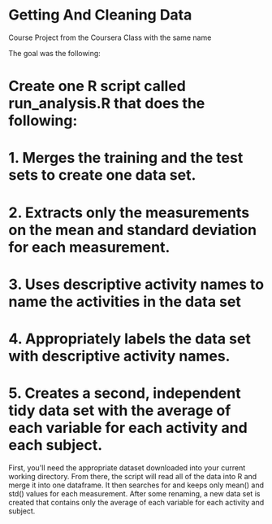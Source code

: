 # Getting And Cleaning Data
Course Project from the Coursera Class with the same name

The goal was the following:

  # Create one R script called run_analysis.R that does the following:

  # 1. Merges the training and the test sets to create one data set.

  # 2. Extracts only the measurements on the mean and standard deviation for each measurement.

  # 3. Uses descriptive activity names to name the activities in the data set

  # 4. Appropriately labels the data set with descriptive activity names.

  # 5. Creates a second, independent tidy data set with the average of each variable for each activity and each subject.

First, you'll need the appropriate dataset downloaded into your current working directory. From there, the script will read all of the data into R and merge it into one dataframe. It then searches for and keeps only mean() and std() values for each measurement. After some renaming, a new data set is created that contains only the average of each variable for each activity and subject.
